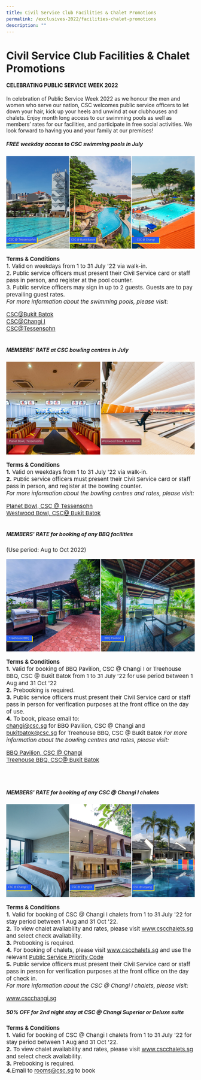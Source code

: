 ```yaml
---
title: Civil Service Club Facilities & Chalet Promotions
permalink: /exclusives-2022/facilities-chalet-promotions
description: ""
---
```

# Civil Service Club Facilities & Chalet Promotions

#### CELEBRATING PUBLIC SERVICE WEEK 2022
In celebration of Public Service Week 2022 as we honour the men and women who serve our nation, CSC 
welcomes public service officers to let down your hair, kick up your heels and unwind at our clubhouses 
and chalets. Enjoy month long access to our swimming pools as well as members’ rates for our facilities, 
and participate in free social activities. We look forward to having you and your family at our premises!


##### FREE weekday access to CSC swimming pools in July
![CSC swimming pools](/images/CSC%20swimming%20poolsbowlingfunction%201.png)


<p style="font-size:15px">
	<b>Terms & Conditions</b> <br>
1. Valid on weekdays from 1 to 31 July '22 via walk-in.<br>
2. Public service officers must present their Civil Service card or staff pass in person, and register at the pool counter. <br> 
3. Public service officers may sign in up to 2 guests. Guests are to pay prevailing guest rates.
	<br> 
<i>For more information about the swimming pools, please visit:</I> </p>
<p style="font-size:15px"> <a href="https://www.cscbukitbatok.sg/">CSC@Bukit Batok</a> <br>
	<a href="https://www.cscchangi.sg//">CSC@Changi I</a><br> 
	<a href="https://www.csctessensohn.sg/">CSC@Tessensohn</a>
<br> <br> </p>


#####  MEMBERS' RATE at CSC bowling centres in July 

![](/images/CSC%20Bowling_1.png)

<p style="font-size:15px">
	<b>Terms & Conditions</b> <br>
<b>1.</b> Valid on weekdays from 1 to 31 July '22 via walk-in.<br>
<b>2.</b> Public service officers must present their Civil Service card or staff pass in person, and register at the bowling counter. <br>  
<i>For more information about the bowling centres and rates, please visit:</I> </p>
<p style="font-size:15px"> <a href="https://www.csc.sg/planetbowl/">Planet Bowl, CSC @ Tessensohn</a> <br> 
	<a href="https://www.csc.sg/westwoodbowl/">Westwood Bowl, CSC@ Bukit Batok</a>
<br> <br> </p>


##### MEMBERS' RATE for booking of any BBQ facilities 
<p style="font-size:15px">(Use period: Aug to Oct 2022)</p>

![](/images/PSW%20BBQ.png)

<p style="font-size:15px">
	<b>Terms & Conditions</b> <br>
	<b>1.</b> Valid for booking of BBQ Pavilion, CSC @ Changi l or Treehouse BBQ,
CSC @ Bukit Batok from 1 to 31 July '22 for use period between 1 Aug and 31 Oct '22
<br>
<b>2.</b> Prebooking is required.<br>
<b>3.</b> Public service officers must present their Civil Service card or
staff pass in person for verification purposes at the front office on the day of use.<br>
<b>4.</b> To book, please email to:<br> 
<a href="mailto:changi@csc.sg">changi@csc.sg</a> for BBQ Pavilion, CSC @ Changi and 
<a href="mailto:bukitbatok@csc.sg">bukitbatok@csc.sg</a> for Treehouse BBQ, CSC
@ Bukit Batok
<i>For more information about the bowling centres and rates, please visit:</I> </p>

<p style="font-size:15px"> <a href="https://www.cscchangi.sg/Fun_BBQ.aspx">BBQ Pavilion, CSC @ Changi</a> <br> 
	<a href="https://www.cscbukitbatok.sg/CSC-Bukit-Batok-Club-House-Treehouse-BBQ-pavil
ions-Family-Recreation
">Treehouse BBQ, CSC@ Bukit Batok</a> </p>
<br> <br>


#####  MEMBERS' RATE for booking of any CSC @ Changi l chalets

![](/images/PSW%20CHALET.png)

<p style="font-size:15px">
  <b>Terms & Conditions</b> <br>
<b>1.</b> Valid for booking of CSC @ Changi l chalets from 1 to 31 July '22
for stay period between 1 Aug and 31 Oct '22. 
<br>
<b>2.</b> To view chalet availability and rates, please visit <a href="http://www.cscchalets.sg">www.cscchalets.sg</a> and select check availability. <br>
<b>3.</b>	Prebooking is required.
 <br>  
<b>4.</b>	For booking of chalets, please visit <a href="http://www.cscchalets.sg">www.cscchalets.sg</a> and use the relevant  <a href="https://urlsand.esvalabs.com/?u=http%3A%2F%2Fwww.cscchalets.sg&e=1a8b98d0&h
=5b92f5ad&f=y&p=n">Public Service Priority Code</a> 
<br>
	<b>5.</b>	Public service officers must present their Civil Service card or
staff pass in person for verification purposes at the front office on the day of check in. <br> 
<i>For more information about the CSC @ Changi l chalets, please visit:</I> </p>
<p style="font-size:15px"> <a href="https://www.cscchangi.sg/">www.cscchangi.sg</a> <br> 
 
##### 50% OFF for 2nd night stay at CSC @ Changi Superior or Deluxe suite
<p style="font-size:15px">
  <b>Terms & Conditions</b> <br>
<b>1.</b> Valid for booking of CSC @ Changi l chalets from 1 to 31 July '22
for stay period between 1 Aug and 31 Oct '22. 
<br>
<b>2.</b> To view chalet availability and rates, please visit <a href="http://www.cscchalets.sg">www.cscchalets.sg</a> and select check availability. <br>
<b>3.</b>	Prebooking is required.
 <br>  
<b>4.</b>Email to <a href="mailto:rooms@csc.sg">rooms@csc.sg</a> to book <br> 
<br> <br> </p>